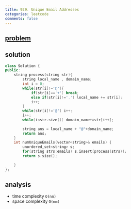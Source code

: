 ```yaml
---
title: 929. Unique Email Addresses
categories: leetcode
comments: false
---
```


## [problem](https://leetcode.com/problems/unique-email-addresses/)
## solution 
```c++
class Solution {
public:
    string process(string str){
        string local_name , domain_name;
        int i = 0;
        while(str[i]!='@'){
            if(str[i]=='+') break;
            else if(str[i]!='.') local_name += str[i];
            i++;
        }
        while(str[i]!='@') i++;
        i++;
        while(i<str.size()) domain_name+=str[i++];
        
        string ans = local_name + "@"+domain_name;
        return ans;
    }
    int numUniqueEmails(vector<string>& emails) {
        unordered_set<string> s;
        for(string strs:emails) s.insert(process(strs));
        return s.size();
        
    }
};
```
## analysis 
- time complexity `O(nm)`
- space complexity `O(nm)`
